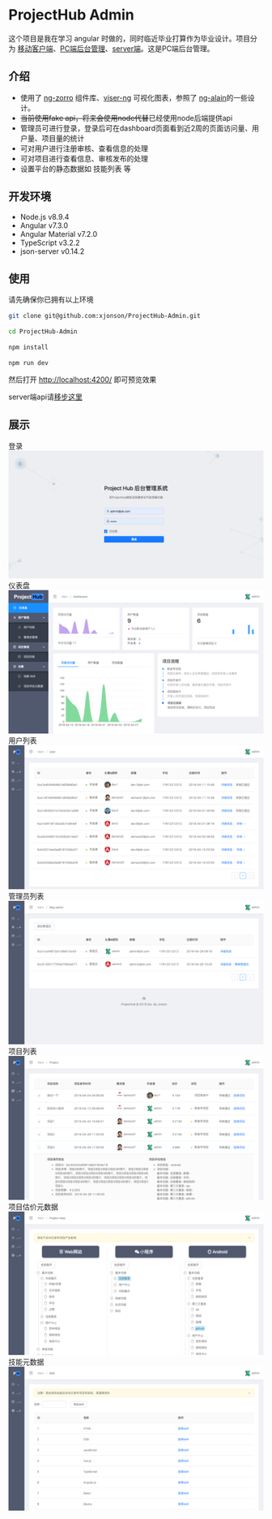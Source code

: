 # ProjectHub Admin


这个项目是我在学习 angular 时做的，同时临近毕业打算作为毕业设计。项目分为 [移动客户端](https://github.com/xjonson/ProjectHub-Client-Mobile)、[PC端后台管理](https://github.com/xjonson/ProjectHub-Admin)、[server端](https://github.com/xjonson/ProjectHub-BackEnd)。这是PC端后台管理。


## 介绍

- 使用了 [ng-zorro](https://ng.ant.design/) 组件库、[viser-ng](https://www.yuque.com/rs385i) 可视化图表，参照了 [ng-alain](https://github.com/ng-alain/ng-alain)的一些设计。
- ~~当前使用fake api，将来会使用node代替~~已经使用node后端提供api
- 管理员可进行登录，登录后可在dashboard页面看到近2周的页面访问量、用户量、项目量的统计
- 可对用户进行注册审核、查看信息的处理
- 可对项目进行查看信息、审核发布的处理
- 设置平台的静态数据如 技能列表 等


## 开发环境

- Node.js v8.9.4
- Angular v7.3.0
- Angular Material v7.2.0
- TypeScript v3.2.2
- json-server v0.14.2


## 使用

请先确保你已拥有以上环境

```bash
git clone git@github.com:xjonson/ProjectHub-Admin.git
```

```bash
cd ProjectHub-Admin
```

```bash
npm install
```

```bash
npm run dev
```

然后打开 [http://localhost:4200/](http://localhost:4200/) 即可预览效果

server端api请[移步这里](https://github.com/xjonson/ProjectHub-BackEnd)

## 展示

登录
<br>
![login](./screenshots/login.png)
<br>
仪表盘
<br>
![dashboard](./screenshots/dashboard.png)
<br>
用户列表
<br>
![user](./screenshots/user.png)
<br>
管理员列表
<br>
![admins](./screenshots/admins.png)
<br>
项目列表
<br>
![project](./screenshots/project.png)
<br>
项目估价元数据
<br>
![project_assess](./screenshots/project_assess.png)
<br>
技能元数据
<br>
![skill](./screenshots/skills.png)
<br>
